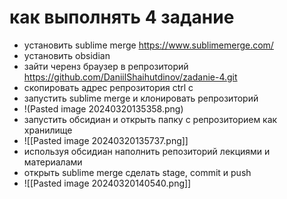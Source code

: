 # как выполнять 4 задание
- установить sublime merge https://www.sublimemerge.com/
- установить obsidian 
- зайти черенз браузер в репрозиторий https://github.com/DaniilShaihutdinov/zadanie-4.git
- скопировать адрес репрозитория ctrl c
- запустить sublime merge и клонировать репрозиторий
- !(Pasted image 20240320135358.png)
- запустить обсидиан и открыть папку с репрозиторием как хранилище 
- ![[Pasted image 20240320135737.png]]
- используя обсидиан наполнить репозиторий лекциями и материалами
- открыть sublime merge сделать stage, commit и push
- ![[Pasted image 20240320140540.png]]
